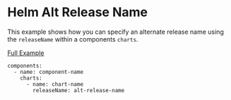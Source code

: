 # Helm Alt Release Name

This example shows how you can specify an alternate release name using the `releaseName` within a components `charts`.

[Full Example](https://github.com/defenseunicorns/zarf/tree/master/examples/helm-alt-release-name)

```
components:
  - name: component-name
    charts:
      - name: chart-name
        releaseName: alt-release-name
```
